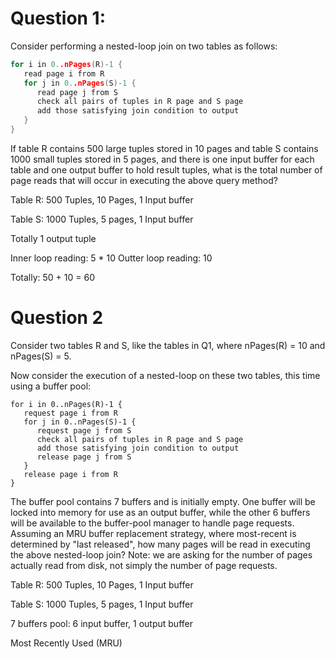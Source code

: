 # Question 1:

Consider performing a nested-loop join on two tables as follows:

``` C
for i in 0..nPages(R)-1 { 
   read page i from R 
   for j in 0..nPages(S)-1 { 
      read page j from S 
      check all pairs of tuples in R page and S page 
      add those satisfying join condition to output
   }
} 

```

If table R contains 500 large tuples stored in 10 pages and table S contains 1000 small tuples stored in 5 pages, and there is one input buffer for each table and one output buffer to hold result tuples, what is the total number of page reads that will occur in executing the above query method?

Table R: 500 Tuples, 10 Pages, 1 Input buffer

Table S: 1000 Tuples, 5 pages, 1 Input buffer

Totally 1 output tuple

Inner loop reading: 5 * 10
Outter loop reading: 10

Totally: 50 + 10 = 60

# Question 2

Consider two tables R and S, like the tables in Q1, where nPages(R) = 10 and nPages(S) = 5.

Now consider the execution of a nested-loop on these two tables, this time using a buffer pool:

``` 
for i in 0..nPages(R)-1 { 
   request page i from R
   for j in 0..nPages(S)-1 { 
      request page j from S 
      check all pairs of tuples in R page and S page
      add those satisfying join condition to output
      release page j from S
   }
   release page i from R
}

```

The buffer pool contains 7 buffers and is initially empty. One buffer will be locked into memory for use as an output buffer, while the other 6 buffers will be available to the buffer-pool manager to handle page requests. Assuming an MRU buffer replacement strategy, where most-recent is determined by "last released", how many pages will be read in executing the above nested-loop join? Note: we are asking for the number of pages actually read from disk, not simply the number of page requests.

Table R: 500 Tuples, 10 Pages, 1 Input buffer

Table S: 1000 Tuples, 5 pages, 1 Input buffer

7 buffers pool: 6 input buffer, 1 output buffer

Most Recently Used (MRU) 

